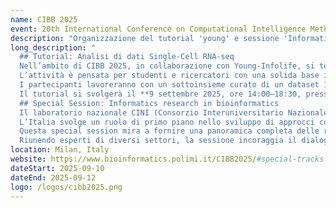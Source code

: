 ```yaml
---
name: CIBB 2025
event: 20th International Conference on Computational Intelligence Methods for Bioinformatics and Biostatistics
description: "Organizzazione del tutorial 'young' e sessione 'Informatics research in bioinformatics'"
long_description: "
  ## Tutorial: Analisi di dati Single-Cell RNA-seq  
  Nell’ambito di CIBB 2025, in collaborazione con Young-Infolife, si terrà un **tutorial pratico di analisi dati single-cell RNA sequencing (scRNA-seq)**.  
  L’attività è pensata per studenti e ricercatori con una solida base in R e Python interessati a esplorare l’intera pipeline computazionale di analisi scRNA-seq, dalla gestione dei dati grezzi al clustering e alla visualizzazione.  
  I partecipanti lavoreranno con un sottoinsieme curato di un dataset 10X Genomics (*Arigoni M. et al, 2024, DOI: 10.1038/s41597-024-03002-y*), utilizzando un ambiente containerizzato (Docker e Singularity) ed eseguendo i workflow interattivamente tramite Jupyter Lab.  
  Il tutorial si svolgerà il **9 settembre 2025, ore 14:00–18:30, presso il Politecnico di Milano – Campus Leonardo (aula 3.0.3)**.  
  ## Special Session: Informatics research in bioinformatics  
  Il laboratorio nazionale CINI (Consorzio Interuniversitario Nazionale di Informatica) InfoLife promuove la collaborazione tra ricercatori con background informatico attivi in bioinformatica e in campi affini, in sinergia con i partner internazionali.  
  L’Italia svolge un ruolo di primo piano nello sviluppo di approcci computazionali in diversi ambiti della bioinformatica, dalla progettazione di algoritmi specializzati e strutture dati efficienti, all’analisi di alto livello e a nuove tecniche di visualizzazione.  
  Questa special session mira a fornire una panoramica completa delle ricerche in corso e delle tendenze emergenti negli istituti italiani di informatica e tra i loro collaboratori. È un’occasione per presentare direzioni di ricerca, scambiare idee e confrontarsi con la comunità scientifica internazionale, favorendo collaborazioni interdisciplinari e consolidando i legami internazionali.  
  Riunendo esperti di diversi settori, la sessione incoraggia il dialogo, rafforza la cooperazione e contribuisce all’evoluzione continua della ricerca bioinformatica."
location: Milan, Italy
website: https://www.bioinformatics.polimi.it/CIBB2025/#special-tracks
dateStart: 2025-09-10
dateEnd: 2025-09-12
logo: /logos/cibb2025.png
---
```

